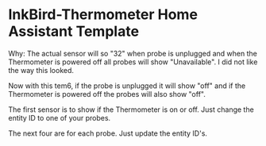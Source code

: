 # InkBird-Thermometer Home Assistant Template

Why:
The actual sensor will so "32" when probe is unplugged and when the Thermometer is powered off all probes will show "Unavailable".
I did not like the way this looked. 

Now with this tem6, if the probe is unplugged it will show "off" and if the Thermometer is powered off the probes will also show "off".


 The first sensor is to show if the Thermometer is on or off. Just change the entity ID to one of your probes.
 
 The next four are for each probe. Just update the entity ID's.
